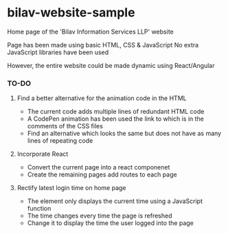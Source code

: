 # bilav-website-sample
Home page of the 'Bilav Information Services LLP' website

Page has been made using basic HTML, CSS & JavaScript
No extra JavaScript libraries have been used

However, the entire website could be made dynamic using React/Angular

### TO-DO
1. Find a better alternative for the animation code in the HTML
   * The current code adds multiple lines of redundant HTML code
   * A CodePen animation has been used the link to which is in the comments of the CSS files
   * Find an alternative which looks the same but does not have as many lines of repeating code

2. Incorporate React
   * Convert the current page into a react componenet
   * Create the remaining pages add routes to each page

3. Rectify latest login time on home page
   * The element only displays the current time using a JavaScript function
   * The time changes every time the page is refreshed
   * Change it to display the time the user logged into the page
